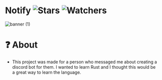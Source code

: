 # Notify ![Stars](https://img.shields.io/github/stars/realTristan/Notify?color=brightgreen) ![Watchers](https://img.shields.io/github/watchers/realTristan/Notify?label=Watchers)
![banner (1)](https://user-images.githubusercontent.com/75189508/188035427-7cb9947d-0981-47f8-b79f-c7edda6ea03c.png)

# ❓ About
- This project was made for a person who messaged me about creating a discord bot for them. I wanted to learn Rust and I thought this would be a great way to learn the language.